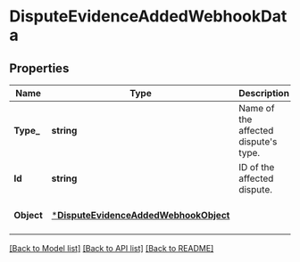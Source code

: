 # DisputeEvidenceAddedWebhookData

## Properties

 Name       | Type                                                                           | Description                               | Notes                        
------------|--------------------------------------------------------------------------------|-------------------------------------------|------------------------------
 **Type_**  | **string**                                                                     | Name of the affected dispute&#x27;s type. | [optional] [default to null] 
 **Id**     | **string**                                                                     | ID of the affected dispute.               | [optional] [default to null] 
 **Object** | [***DisputeEvidenceAddedWebhookObject**](DisputeEvidenceAddedWebhookObject.md) |                                           | [optional] [default to null] 

[[Back to Model list]](../README.md#documentation-for-models) [[Back to API list]](../README.md#documentation-for-api-endpoints) [[Back to README]](../README.md)

